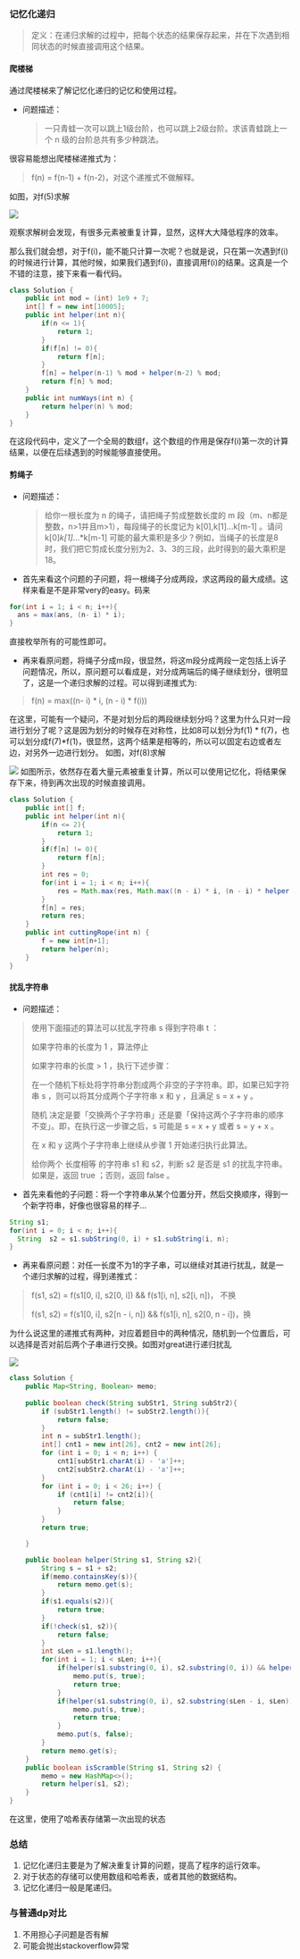 ### 记忆化递归
> 定义：在递归求解的过程中，把每个状态的结果保存起来，并在下次遇到相同状态的时候直接调用这个结果。
#### 爬楼梯
通过爬楼梯来了解记忆化递归的记忆和使用过程。

- 问题描述：
  > 一只青蛙一次可以跳上1级台阶，也可以跳上2级台阶。求该青蛙跳上一个 n 级的台阶总共有多少种跳法。

很容易能想出爬楼梯递推式为：
> f(n) = f(n-1) + f(n-2)，对这个递推式不做解释。

如图，对f(5)求解

![](https://files.mdnice.com/user/6544/12f9e05c-9ee9-4755-8881-51698d188a4f.png)

观察求解树会发现，有很多元素被重复计算，显然，这样大大降低程序的效率。

那么我们就会想，对于f(i)，能不能只计算一次呢？也就是说，只在第一次遇到f(i)的时候进行计算，其他时候，如果我们遇到f(i)，直接调用f(i)的结果。这真是一个不错的注意，接下来看一看代码。

```java
class Solution {
    public int mod = (int) 1e9 + 7;
    int[] f = new int[10005];
    public int helper(int n){
        if(n <= 1){
            return 1;
        }
        if(f[n] != 0){
            return f[n];
        }
        f[n] = helper(n-1) % mod + helper(n-2) % mod;
        return f[n] % mod;
    }
    public int numWays(int n) {
        return helper(n) % mod;
    }
}
```
在这段代码中，定义了一个全局的数组f，这个数组的作用是保存f(i)第一次的计算结果，以便在后续遇到的时候能够直接使用。
#### 剪绳子
- 问题描述：
  > 给你一根长度为 n 的绳子，请把绳子剪成整数长度的 m 段（m、n都是整数，n>1并且m>1），每段绳子的长度记为 k[0],k[1]...k[m-1] 。请问 k[0]*k[1]*...*k[m-1] 可能的最大乘积是多少？例如，当绳子的长度是8时，我们把它剪成长度分别为2、3、3的三段，此时得到的最大乘积是18。

- 首先来看这个问题的子问题，将一根绳子分成两段，求这两段的最大成绩。这样来看是不是非常very的easy。码来

```java
for(int i = 1; i < n; i++){
  ans = max(ans, (n- i) * i);
}
```
  直接枚举所有的可能性即可。

- 再来看原问题，将绳子分成m段，很显然，将这m段分成两段一定包括上诉子问题情况，所以，原问题可以看成是，对分成两端后的绳子继续划分，很明显了，这是一个递归求解的过程。可以得到递推式为:
> f(n) = max((n- i) * i, (n - i) * f(i))

在这里，可能有一个疑问，不是对划分后的两段继续划分吗？这里为什么只对一段进行划分了呢？这是因为划分的时候存在对称性，比如8可以划分为f(1) * f(7)，也可以划分成f(7)*f(1)，很显然，这两个结果是相等的，所以可以固定右边或者左边，对另外一边进行划分。
如图，对f(8)求解

![](https://files.mdnice.com/user/6544/34f591f0-340e-4362-bb19-706c41353d0b.png)
如图所示，依然存在着大量元素被重复计算，所以可以使用记忆化，将结果保存下来，待到再次出现的时候直接调用。
```java
class Solution {
    public int[] f;
    public int helper(int n){
        if(n <= 2){
            return 1;
        }
        if(f[n] != 0){
            return f[n];
        }
        int res = 0;
        for(int i = 1; i < n; i++){
            res = Math.max(res, Math.max((n - i) * i, (n - i) * helper(i)));
        }
        f[n] = res;
        return res;
    }
    public int cuttingRope(int n) {
        f = new int[n+1];
        return helper(n);
    }
}
```
#### 扰乱字符串
- 问题描述：
> 使用下面描述的算法可以扰乱字符串 s 得到字符串 t ：
> 
> 如果字符串的长度为 1 ，算法停止
>
> 如果字符串的长度 > 1 ，执行下述步骤：
>
>在一个随机下标处将字符串分割成两个非空的子字符串。即，如果已知字符串 s ，则可以将其分成两个子字符串 x 和 y ，且满足 s = x + y 。
>
> 随机 决定是要「交换两个子字符串」还是要「保持这两个子字符串的顺序不变」。即，在执行这一步骤之后，s 可能是 s = x + y 或者 s = y + x 。
> 
> 在 x 和 y 这两个子字符串上继续从步骤 1 开始递归执行此算法。
>
> 给你两个 长度相等 的字符串 s1 和 s2，判断 s2 是否是 s1 的扰乱字符串。如果是，返回 true ；否则，返回 false 。
- 首先来看他的子问题：将一个字符串从某个位置分开，然后交换顺序，得到一个新字符串，好像也很容易的样子...
```java
String s1;
for(int i = 0; i < n; i++){
  String  s2 = s1.subString(0, i) + s1.subString(i, n);
}
```
- 再来看原问题：对任一长度不为1的字子串，可以继续对其进行扰乱，就是一个递归求解的过程，得到递推式：

> f(s1, s2) = f(s1[0, i], s2[0, i]) && f(s1[i, n], s2[i, n])， 不换
>
> f(s1, s2) = f(s1[0, i], s2[n - i, n]) && f(s1[i, n], s2[0, n - i])，换

为什么说这里的递推式有两种，对应着题目中的两种情况，随机到一个位置后，可以选择是否对前后两个子串进行交换。如图对great进行递归扰乱

![](https://files.mdnice.com/user/6544/1185fcb5-e441-4783-935d-cdb8b6ed69d2.png)

```java
class Solution {
    public Map<String, Boolean> memo;
    
    public boolean check(String subStr1, String subStr2){
        if (subStr1.length() != subStr2.length()){
            return false;
        }
        int n = subStr1.length();
        int[] cnt1 = new int[26], cnt2 = new int[26];
        for (int i = 0; i < n; i++) {
            cnt1[subStr1.charAt(i) - 'a']++;
            cnt2[subStr2.charAt(i) - 'a']++;
        }
        for (int i = 0; i < 26; i++) {
            if (cnt1[i] != cnt2[i]){
                return false;
            }
        }
        return true;

    }

    public boolean helper(String s1, String s2){
        String s = s1 + s2;
        if(memo.containsKey(s)){
            return memo.get(s);
        }
        if(s1.equals(s2)){
            return true;
        }
        if(!check(s1, s2)){
            return false;
        }
        int sLen = s1.length();
        for(int i = 1; i < sLen; i++){
            if(helper(s1.substring(0, i), s2.substring(0, i)) && helper(s1.substring(i, sLen), s2.substring(i, sLen))){
                memo.put(s, true);
                return true;
            }
            if(helper(s1.substring(0, i), s2.substring(sLen - i, sLen)) && helper(s1.substring(i, sLen), s2.substring(0, sLen - i))){
                memo.put(s, true);
                return true;
            }
            memo.put(s, false);
        }
        return memo.get(s);
    }
    public boolean isScramble(String s1, String s2) {
        memo = new HashMap<>();
        return helper(s1, s2);
    }
}
```
在这里，使用了哈希表存储第一次出现的状态

### 总结
1. 记忆化递归主要是为了解决重复计算的问题，提高了程序的运行效率。
2. 对于状态的存储可以使用数组和哈希表，或者其他的数据结构。
3. 记忆化递归一般是尾递归。

### 与普通dp对比
1. 不用担心子问题是否有解
2. 可能会抛出stackoverflow异常

  



